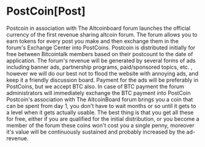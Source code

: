 # PostCoin[Post]

 Postcoin in association with The Altcoinboard forum launches the official currency of the first revenue sharing altcoin forum. The forum allows you to earn tokens for every post you make and then exchange them in the forum's Exchange Center into PostCoins. Postcoin is distributed initially for free between Bitcointalk members based on their postcount to the date of application.
        The forum's revenue will be generated by several forms of ads including banner ads, partnership programs, paid/sponsored topics, etc. , however we will do our best not to flood the website with annoying ads, and keep it a friendly discussion board. Payment for the ads will be preferably in PostCoins, but we accept BTC also. In case of BTC payment the forum administrators will immediately exchange the BTC payment into PostCoin
         Postcoin's association with The AltcoinBoard forum brings you a coin that can be spent from day 1, you don't have to wait months or so until it gets to a level when it gets actually usable. The best thing is that you get all these for free, either if you are qualified for the initial distribution, or you become a member of the forum these coins won't cost you a single penny, moreover it's value will be continuously sustained and probably increased by the ad-revenue.
